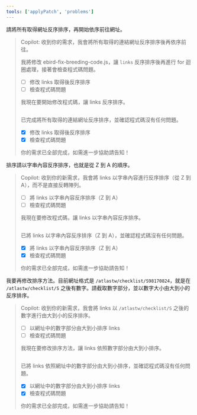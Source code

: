 ```yaml
---
tools: ['applyPatch', 'problems']
---
```


請將所有取得網址反序排序，再開始依序前往網址。

> Copilot: 收到你的需求，我會將所有取得的連結網址反序排序後再依序前往。
> 
> 我將修改 ebird-fix-breeding-code.js，讓 `links` 反序排序後再進行 for 迴圈處理，接著會檢查程式碼問題。
> 
> - [ ] 修改 links 取得後反序排序
> - [ ] 檢查程式碼問題
> 
> 我現在要開始修改程式碼，讓 links 反序排序。 
> ```
> 
> ```
> 已完成將所有取得的連結網址反序排序，並確認程式碼沒有任何問題。
> 
> - [x] 修改 links 取得後反序排序
> - [x] 檢查程式碼問題
> 
> 你的需求已全部完成，如需進一步協助請告知！

排序請以字串內容反序排序，也就是從 Z 到 A 的順序。

> Copilot: 收到你的新需求，我會將 links 以字串內容進行反序排序（從 Z 到 A），而不是直接反轉陣列。
> 
> - [ ] 將 links 以字串內容反序排序（Z 到 A）
> - [ ] 檢查程式碼問題
> 
> 我現在要修改程式碼，讓 links 以字串內容反序排序。 
> ```
> 
> ```
> 已將 links 以字串內容反序排序（Z 到 A），並確認程式碼沒有任何問題。
> 
> - [x] 將 links 以字串內容反序排序（Z 到 A）
> - [x] 檢查程式碼問題
> 
> 你的需求已全部完成，如需進一步協助請告知！

我要再修改排序方法。目前網址格式是 `/atlastw/checklist/S98170824`，就是在 `/atlastw/checklist/S` 之後有數字。請截取數字部分，並以數字大小由大到小的反序排序。

> Copilot: 收到你的新需求，我會將 links 以 `/atlastw/checklist/S` 之後的數字進行由大到小的反序排序。
> 
> - [ ] 以網址中的數字部分由大到小排序 links
> - [ ] 檢查程式碼問題
> 
> 我現在要修改排序方法，讓 links 依照數字部分由大到小排序。 
> ```
> 
> ```
> 已將 links 依照網址中的數字部分由大到小排序，並確認程式碼沒有任何問題。
> 
> - [x] 以網址中的數字部分由大到小排序 links
> - [x] 檢查程式碼問題
> 
> 你的需求已全部完成，如需進一步協助請告知！
